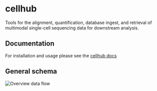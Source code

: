 # cellhub

Tools for the alignment, quantification, database ingest, and retrieval of multimodal single-cell sequencing data for downstream analysis.

## Documentation

For installation and usage please see the [cellhub docs](docs/cellhub.pdf)

## General schema

![Overview data flow](https://github.com/COMBATOxford/cellhub-devel/blob/cleanambient_cp/docsrc/images/cellhub-devel-schema.png?raw=true)
